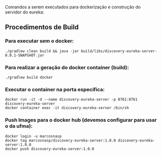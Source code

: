 Comandos a serem executados para dockerização e construção do servidor do eureka:

## Procedimentos de Build

### Para executar sem o docker:

```
./gradlew clean build && java -jar build/libs/discovery-eureka-server-0.0.1-SNAPSHOT.jar
```

### Para realizar a geração do docker container (build):

```
./gradlew build docker
```

### Executar o container na porta específica:

```
docker run -it -d --name discovery-eureka-server -p 8761:8761 discovery-eureka-server
docker container exec -it discovery-eureka-server /bin/sh
```


### Push Images para o docker hub (devemos configurar para usar o da ufma):

```
docker login -u marcosnasp
docker tag marcosnasp/discovery-eureka-server:1.0.0 discovery-eureka-server:1.0.0
docker push discovery-eureka-server:1.0.0
```

